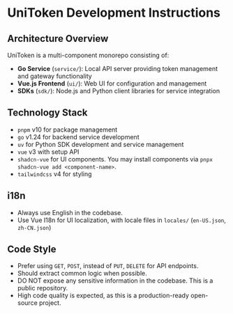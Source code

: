 # UniToken Development Instructions

## Architecture Overview

UniToken is a multi-component monorepo consisting of:

- **Go Service** (`service/`): Local API server providing token management and gateway functionality
- **Vue.js Frontend** (`ui/`): Web UI for configuration and management
- **SDKs** (`sdk/`): Node.js and Python client libraries for service integration

## Technology Stack

- `pnpm` v10 for package management
- `go` v1.24 for backend service development
- `uv` for Python SDK development and service management
- `vue` v3 with setup API
- `shadcn-vue` for UI components. You may install components via `pnpx shadcn-vue add <component-name>`.
- `tailwindcss` v4 for styling

## i18n

- Always use English in the codebase.
- Use Vue I18n for UI localization, with locale files in `locales/` (`en-US.json`, `zh-CN.json`)

## Code Style

- Prefer using `GET`, `POST`, instead of `PUT`, `DELETE` for API endpoints.
- Should extract common logic when possible.
- DO NOT expose any sensitive information in the codebase. This is a public repository.
- High code quality is expected, as this is a production-ready open-source project.
